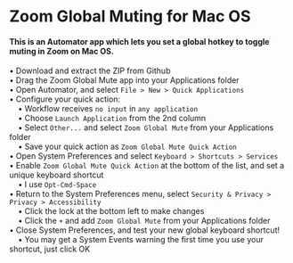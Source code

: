 # Zoom Global Muting for Mac OS

#### This is an Automator app which lets you set a global hotkey to toggle muting in Zoom on Mac OS.

• Download and extract the ZIP from Github  
• Drag the Zoom Global Mute app into your Applications folder  
• Open Automator, and select `File > New > Quick Applications`  
• Configure your quick action:  
&nbsp;&nbsp;&nbsp;&nbsp;• Workflow receives `no input` in `any application`  
&nbsp;&nbsp;&nbsp;&nbsp;• Choose `Launch Application` from the 2nd column  
&nbsp;&nbsp;&nbsp;&nbsp;• Select `Other...` and select `Zoom Global Mute` from your Applications folder  
&nbsp;&nbsp;&nbsp;&nbsp;• Save your quick action as `Zoom Global Mute Quick Action`  
• Open System Preferences and select `Keyboard > Shortcuts > Services`  
• Enable `Zoom Global Mute Quick Action` at the bottom of the list, and set a unique keyboard shortcut  
&nbsp;&nbsp;&nbsp;&nbsp;• I use `Opt-Cmd-Space`  
• Return to the System Preferences menu, select `Security & Privacy > Privacy > Accessibility`  
&nbsp;&nbsp;&nbsp;&nbsp;• Click the lock at the bottom left to make changes  
&nbsp;&nbsp;&nbsp;&nbsp;• Click the `+` and add `Zoom Global Mute` from your Applications folder  
• Close System Preferences, and test your new global keyboard shortcut!  
&nbsp;&nbsp;&nbsp;&nbsp;• You may get a System Events warning the first time you use your shortcut, just click OK 
